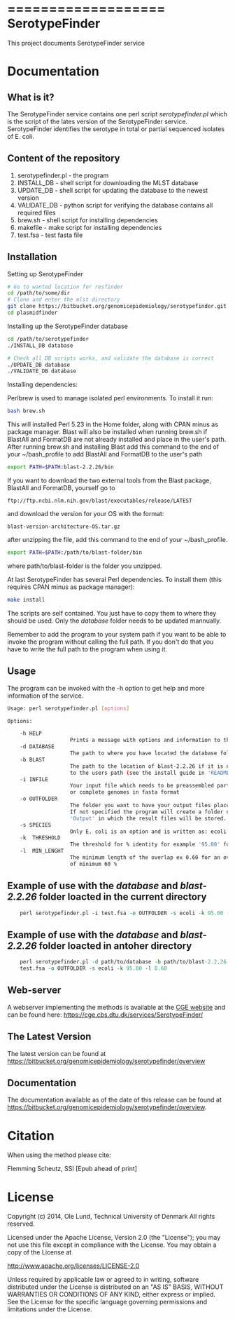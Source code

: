 ===================
SerotypeFinder
===================

This project documents SerotypeFinder service


Documentation
=============

## What is it?

The SerotypeFinder service contains one perl script *serotypefinder.pl* which is the script of the lates
version of the SerotypeFinder service. SerotypeFinder identifies the serotype in total or partial sequenced
isolates of E. coli.

## Content of the repository
1. serotypefinder.pl  - the program
2. INSTALL_DB         - shell script for downloading the MLST database
3. UPDATE_DB          - shell script for updating the database to the newest version
4. VALIDATE_DB        - python script for verifying the database contains all
                        required files 
5. brew.sh            - shell script for installing dependencies
6. makefile           - make script for installing dependencies
7. test.fsa           - test fasta file

## Installation

Setting up SerotypeFinder
```bash
# Go to wanted location for resfinder
cd /path/to/some/dir
# Clone and enter the mlst directory
git clone https://bitbucket.org/genomicepidemiology/serotypefinder.git
cd plasmidfinder
```

Installing up the SerotypeFinder database
```bash
cd /path/to/serotypefinder
./INSTALL_DB database

# Check all DB scripts works, and validate the database is correct
./UPDATE_DB database
./VALIDATE_DB database
```

Installing dependencies:

Perlbrew is used to manage isolated perl environments. To install it run:
```bash
bash brew.sh
```

This will installed Perl 5.23 in the Home folder, along with CPAN minus as package manager.
Blast will also be installed when running brew.sh if BlastAll and FormatDB are not already installed and place in the user's path.
After running brew.sh and installing Blast add this command to the end of your ~/bash_profile to add BlastAll and FormatDB to the user's path

```bash
export PATH=$PATH:blast-2.2.26/bin
```

If you want to download the two external tools from the Blast package, BlastAll and FormatDB, yourself go to
```url
ftp://ftp.ncbi.nlm.nih.gov/blast/executables/release/LATEST
```

and download the version for your OS with the format:
```url
blast-version-architecture-OS.tar.gz
```

after unzipping the file, add this command to the end of your ~/bash_profile.
```bash
export PATH=$PATH:/path/to/blast-folder/bin
```

where path/to/blast-folder is the folder you unzipped.

At last SerotypeFinder has several Perl dependencies. To install them (this requires CPAN minus as package manager):
```bash
make install
```

The scripts are self contained. You just have to copy them to where they should
be used. Only the *database* folder needs to be updated mannually.

Remember to add the program to your system path if you want to be able to invoke the program without calling the full path.
If you don't do that you have to write the full path to the program when using it.

## Usage

The program can be invoked with the -h option to get help and more information of the service.

```bash
Usage: perl serotypefinder.pl [options]

Options:

    -h HELP
                    Prints a message with options and information to the screen
    -d DATABASE
                    The path to where you have located the database folder
    -b BLAST
                    The path to the location of blast-2.2.26 if it is not added
                    to the users path (see the install guide in 'README.md')
    -i INFILE
                    Your input file which needs to be preassembled partial
                    or complete genomes in fasta format
    -o OUTFOLDER
                    The folder you want to have your output files places.
                    If not specified the program will create a folder named
                    'Output' in which the result files will be stored.
    -s SPECIES
                    Only E. coli is an option and is written as: ecoli
    -k  THRESHOLD
                    The threshold for % identity for example '95.00' for 95 %
    -l  MIN_LENGHT
                    The minimum length of the overlap ex 0.60 for an overlap
                    of minimum 60 %
```

## Example of use with the *database* and *blast-2.2.26* folder loacted in the current directory
```perl
    perl serotypefinder.pl -i test.fsa -o OUTFOLDER -s ecoli -k 95.00 -l 0.60
```
## Example of use with the *database* and *blast-2.2.26* folder loacted in antoher directory
```perl
    perl serotypefinder.pl -d path/to/database -b path/to/blast-2.2.26 -i \
    test.fsa -o OUTFOLDER -s ecoli -k 95.00 -l 0.60
```

## Web-server

A webserver implementing the methods is available at the [CGE website](http://www.genomicepidemiology.org/) and can be found here:
https://cge.cbs.dtu.dk/services/SerotypeFinder/


## The Latest Version


The latest version can be found at
https://bitbucket.org/genomicepidemiology/serotypefinder/overview

## Documentation


The documentation available as of the date of this release can be found at
https://bitbucket.org/genomicepidemiology/serotypefinder/overview.


Citation
=======

When using the method please cite:

Flemming Scheutz, SSI
[Epub ahead of print]


License
=======

Copyright (c) 2014, Ole Lund, Technical University of Denmark
All rights reserved.

Licensed under the Apache License, Version 2.0 (the "License");
you may not use this file except in compliance with the License.
You may obtain a copy of the License at

   http://www.apache.org/licenses/LICENSE-2.0

Unless required by applicable law or agreed to in writing, software
distributed under the License is distributed on an "AS IS" BASIS,
WITHOUT WARRANTIES OR CONDITIONS OF ANY KIND, either express or implied.
See the License for the specific language governing permissions and
limitations under the License.
